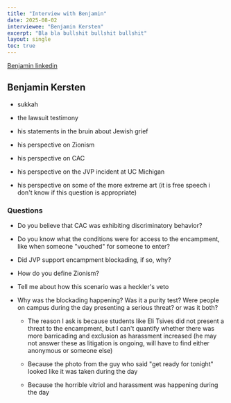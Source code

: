 ```yaml
---
title: "Interview with Benjamin"
date: 2025-08-02
interviewee: "Benjamin Kersten"
excerpt: "Bla bla bullshit bullshit bullshit"
layout: single
toc: true
---
```


[Benjamin linkedin](https://www.linkedin.com/in/benjamin-kersten-604571a3/)

## Benjamin Kersten 

- sukkah 

- the lawsuit testimony 

- his statements in the bruin about Jewish grief 

- his perspective on Zionism 

- his perspective on CAC

- his perspective on the JVP incident at UC Michigan 

- his perspective on some of the more extreme art (it is free speech i don't know if this question is appropriate)

### Questions

- Do you believe that CAC was exhibiting discriminatory behavior? 

- Do you know what the conditions were for access to the encampment, like when someone "vouched" for someone to enter? 

- Did JVP support encampment blockading, if so, why?

- How do you define Zionism? 

- Tell me about how this scenario was a heckler's veto

- Why was the blockading happening? Was it a purity test? Were people on campus during the day presenting a serious threat? or was it both? 

	- The reason I ask is because students like Eli Tsives did not present a threat to the encampment, but I can't quantify whether there was more barricading and exclusion as harassment increased (he may not answer these as litigation is ongoing, will have to find either anonymous or someone else)

	- Because the photo from the guy who said "get ready for tonight" looked like it was taken during the day

	- Because the horrible vitriol and harassment was happening during the day